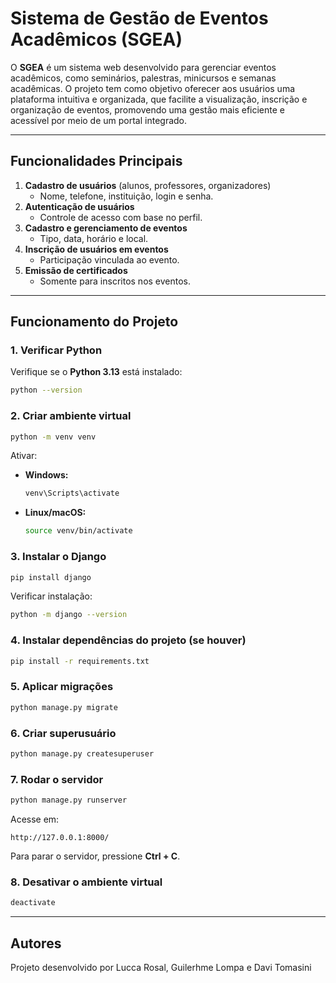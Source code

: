 # Sistema de Gestão de Eventos Acadêmicos (SGEA)

O **SGEA** é um sistema web desenvolvido para gerenciar eventos acadêmicos, como seminários, palestras, minicursos e semanas acadêmicas. O projeto tem como objetivo oferecer aos usuários uma plataforma intuitiva e organizada, que facilite a visualização, inscrição e organização de eventos, promovendo uma gestão mais eficiente e acessível por meio de um portal integrado.

---

## Funcionalidades Principais
1. **Cadastro de usuários** (alunos, professores, organizadores)  
   - Nome, telefone, instituição, login e senha.  
2. **Autenticação de usuários**  
   - Controle de acesso com base no perfil.  
3. **Cadastro e gerenciamento de eventos**  
   - Tipo, data, horário e local.  
4. **Inscrição de usuários em eventos**  
   - Participação vinculada ao evento.  
5. **Emissão de certificados**  
   - Somente para inscritos nos eventos.

---

## Funcionamento do Projeto

### 1. Verificar Python
Verifique se o **Python 3.13** está instalado:
```bash
python --version
```

### 2. Criar ambiente virtual
```bash
python -m venv venv
```

Ativar:
- **Windows:**
  ```bash
  venv\Scripts\activate
  ```
- **Linux/macOS:**
  ```bash
  source venv/bin/activate
  ```

### 3. Instalar o Django
```bash
pip install django
```

Verificar instalação:
```bash
python -m django --version
```

### 4. Instalar dependências do projeto (se houver)
```bash
pip install -r requirements.txt
```

### 5. Aplicar migrações
```bash
python manage.py migrate
```

### 6. Criar superusuário
```bash
python manage.py createsuperuser
```

### 7. Rodar o servidor
```bash
python manage.py runserver
```

Acesse em:
```
http://127.0.0.1:8000/
```

Para parar o servidor, pressione **Ctrl + C**.

### 8. Desativar o ambiente virtual
```bash
deactivate
```

---

## Autores
Projeto desenvolvido por Lucca Rosal, Guilerhme Lompa e Davi Tomasini
